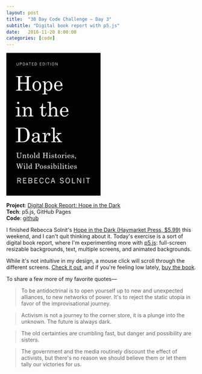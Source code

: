 ```yaml
---
layout: post
title:  "30 Day Code Challenge – Day 3"
subtitle: "Digital book report with p5.js"
date:   2016-11-20 8:00:00
categories: [code]
---
```


![Cover of Hope in the Dark](/assets/img/hopeinthedark.jpg)

**Project**: [Digital Book Report: Hope in the Dark](http://abigailyoung.com/day-3-hope-in-the-dark)  
**Tech**: p5.js, GitHub Pages    
**Code**: [github](http://github.com/abbyoung/day-3-hope-in-the-dark)  

I finished Rebecca Solnit's [Hope in the Dark (Haymarket Press, $5.99)](https://www.haymarketbooks.org/books/791-hope-in-the-dark) this weekend, and I can't quit thinking about it. Today's exercise is a sort of digital book report, where I'm experimenting more with [p5.js](http://p5js.org): full-screen resizable backgrounds, text, multiple screens, and animated backgrounds.  

While it's not intuitive in my design, a mouse click will scroll through the different screens. [Check it out](http://abigailyoung.com/day-3-hope-in-the-dark), and if you're feeling low lately, [buy the book](https://www.haymarketbooks.org/books/791-hope-in-the-dark).

To share a few more of my favorite quotes&mdash;

> To be antidoctrinal is to open yourself up to new and unexpected alliances, to new networks of power. It's to reject the static utopia in favor of the improvisational journey.

> Activism is not a journey to the corner store, it is a plunge into the unknown. The future is always dark.

> The old certainties are crumbling fast, but danger and possibility are sisters.

> The government and the media routinely discount the effect of activists, but there's no reason we should believe them or let them tally our victories for us.
